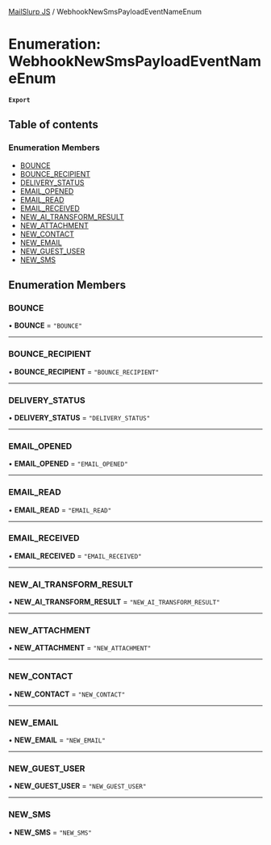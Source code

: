 [MailSlurp JS](../README.md) / WebhookNewSmsPayloadEventNameEnum

# Enumeration: WebhookNewSmsPayloadEventNameEnum

**`Export`**

## Table of contents

### Enumeration Members

- [BOUNCE](WebhookNewSmsPayloadEventNameEnum.md#bounce)
- [BOUNCE\_RECIPIENT](WebhookNewSmsPayloadEventNameEnum.md#bounce_recipient)
- [DELIVERY\_STATUS](WebhookNewSmsPayloadEventNameEnum.md#delivery_status)
- [EMAIL\_OPENED](WebhookNewSmsPayloadEventNameEnum.md#email_opened)
- [EMAIL\_READ](WebhookNewSmsPayloadEventNameEnum.md#email_read)
- [EMAIL\_RECEIVED](WebhookNewSmsPayloadEventNameEnum.md#email_received)
- [NEW\_AI\_TRANSFORM\_RESULT](WebhookNewSmsPayloadEventNameEnum.md#new_ai_transform_result)
- [NEW\_ATTACHMENT](WebhookNewSmsPayloadEventNameEnum.md#new_attachment)
- [NEW\_CONTACT](WebhookNewSmsPayloadEventNameEnum.md#new_contact)
- [NEW\_EMAIL](WebhookNewSmsPayloadEventNameEnum.md#new_email)
- [NEW\_GUEST\_USER](WebhookNewSmsPayloadEventNameEnum.md#new_guest_user)
- [NEW\_SMS](WebhookNewSmsPayloadEventNameEnum.md#new_sms)

## Enumeration Members

### BOUNCE

• **BOUNCE** = ``"BOUNCE"``

___

### BOUNCE\_RECIPIENT

• **BOUNCE\_RECIPIENT** = ``"BOUNCE_RECIPIENT"``

___

### DELIVERY\_STATUS

• **DELIVERY\_STATUS** = ``"DELIVERY_STATUS"``

___

### EMAIL\_OPENED

• **EMAIL\_OPENED** = ``"EMAIL_OPENED"``

___

### EMAIL\_READ

• **EMAIL\_READ** = ``"EMAIL_READ"``

___

### EMAIL\_RECEIVED

• **EMAIL\_RECEIVED** = ``"EMAIL_RECEIVED"``

___

### NEW\_AI\_TRANSFORM\_RESULT

• **NEW\_AI\_TRANSFORM\_RESULT** = ``"NEW_AI_TRANSFORM_RESULT"``

___

### NEW\_ATTACHMENT

• **NEW\_ATTACHMENT** = ``"NEW_ATTACHMENT"``

___

### NEW\_CONTACT

• **NEW\_CONTACT** = ``"NEW_CONTACT"``

___

### NEW\_EMAIL

• **NEW\_EMAIL** = ``"NEW_EMAIL"``

___

### NEW\_GUEST\_USER

• **NEW\_GUEST\_USER** = ``"NEW_GUEST_USER"``

___

### NEW\_SMS

• **NEW\_SMS** = ``"NEW_SMS"``

